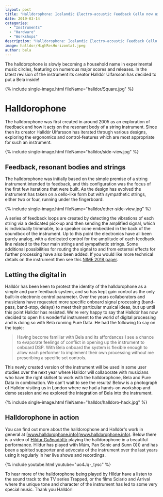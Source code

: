 ```yaml
---
layout: post
title: "Halldorophone: Icelandic Electro-acoustic Feedback Cello now uses Bela"
date: 2019-03-14
categories:
  - "Instruments"
  - "Hardware"
  - "Workshops"
description: "Halldorophone: Icelandic Electro-acoustic Feedback Cello now uses Bela"
image: halldor/HighResHorizontal.jpeg
author: bela
---
```


The halldorophone is slowly becoming a household name in experimental music circles, featuring on numerous major scores and releases. In the latest revision of the instrument its creator Halldór Úlfarsson has decided to put a Bela inside! 

{% include single-image.html fileName="halldor/Square.jpg" %}


# Halldorophone

The halldorophone was first created in around 2005 as an exploration of feedback and how it acts on the resonant body of a string instrument. Since then its creator Halldór Úlfarsson has iterated through various designs, exploring the ergonomics and control-features which are most appropriate for such an instrument.

{% include single-image.html fileName="halldor/side-view.jpg" %}


## Feedback, resonant bodies and strings

The halldorophone was initially based on the simple premise of a string instrument intended to feedback, and this configuration was the focus of the first few iterations that were built. As the design has evolved the instrument has taken on a cello-like form but with sympathetic strings, either two or four, running under the fingerboard.

{% include single-image.html fileName="halldor/other-side-view.jpg" %}

A series of feedback loops are created by detecting the vibrations of each string via a dedicated pick-up and then sending the amplified signal, which is individually trimmable, to a speaker cone embedded in the back of the soundbox of the instrument. 
Up to this point the electronics have all been purely analog, with a dedicated control for the amplitude of each feedback line related to the four main strings and sympathetic strings. 
Some additional possibilities for routing the signal to and from external effects for further processing have also been added. If you would like more technical details on the instrument then see this [NIME 2018 paper](http://www.halldorophone.info/public/img/Halldorophone_NIME_2018.pdf).


## Letting the digital in

Halldór has been keen to protect the identity of the halldorophone as a simple and pure feedback system, and so has kept gain control as the only built-in electronic control parameter.
Over the years collaborators and musicians have requested more specific onboard signal processing (band-pass, band-stop, delays) to meet their particular musical ideas, but up until this point Halldor has resisted. We're very happy to say that Halldór has now decided to open his wonderful instrument to the world of digital processing and is doing so with Bela running Pure Data. He had the following to say on the topic:

> Having become familiar with Bela and its affordances I see a chance to evaporate feelings of conflict in opening up the instrument to onboard DSP. With Bela onboard the system is flexible enough to allow each performer to implement their own processing without me prescribing a specific set controls.

This newly created version of the instrument will be used in some user studies over the next year where Halldor will collaborate with musicians who have the right skillset to work with the halldorophone, Bela and Pure Data in combination. We can't wait to see the results! Below is a photograph of Halldor visiting us in London where we had a hands-on workshop and demo session and we explored the integration of Bela into the instrument.

{% include single-image.html fileName="halldor/halldoro-hack.jpg" %}



## Halldorophone in action

You can find out more about the halldorophone and Halldór's work in general at [www.halldorophone.info](www.halldorophone.info). Below there is a video of [Hildur Guðnadóttir](https://www.hildurness.com/) playing the halldorophone in a beautiful performance. Hildur has played with Múm, Pan Sonic and Sunn O))) and has been a spirited supporter and advocate of the instrument over the last years using it regularly in her live shows and recordings. 

{% include youtube.html youtube="uo4Jq-_tysc" %}

To hear more of the halldorophone being played by Hildur have a listen to the sound track to the TV series Trapped, or the films Sciario and Arrival where the unique tone and character of the instrument has led to some very special music. Thank you Halldór!


